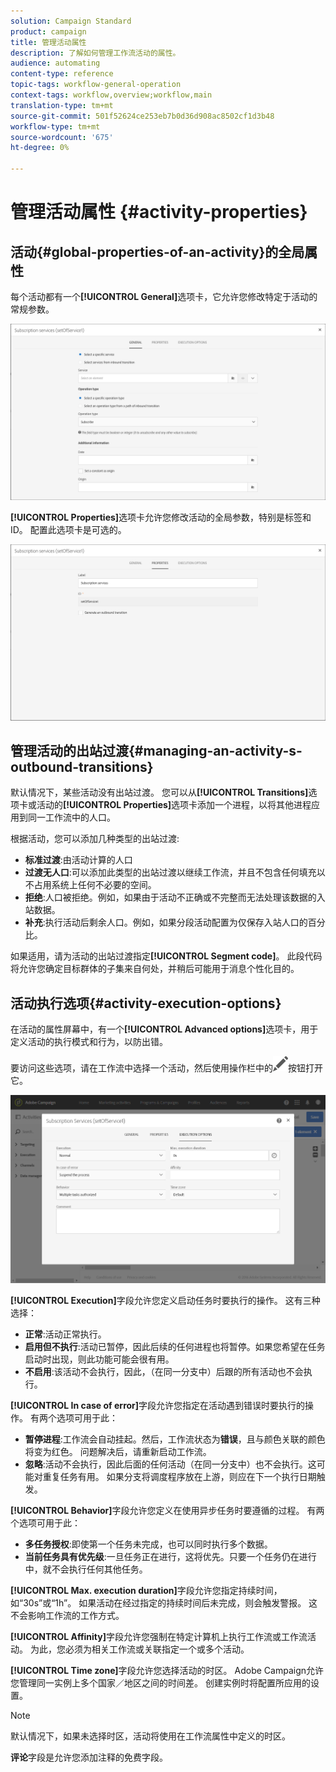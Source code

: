 ```yaml
---
solution: Campaign Standard
product: campaign
title: 管理活动属性
description: 了解如何管理工作流活动的属性。
audience: automating
content-type: reference
topic-tags: workflow-general-operation
context-tags: workflow,overview;workflow,main
translation-type: tm+mt
source-git-commit: 501f52624ce253eb7b0d36d908ac8502cf1d3b48
workflow-type: tm+mt
source-wordcount: '675'
ht-degree: 0%

---
```



# 管理活动属性 {#activity-properties}

## 活动{#global-properties-of-an-activity}的全局属性

每个活动都有一个&#x200B;**[!UICONTROL General]**&#x200B;选项卡，它允许您修改特定于活动的常规参数。

![](assets/activity-properties.png)

**[!UICONTROL Properties]**&#x200B;选项卡允许您修改活动的全局参数，特别是标签和ID。 配置此选项卡是可选的。

![](assets/activity-properties2.png)

## 管理活动的出站过渡{#managing-an-activity-s-outbound-transitions}

默认情况下，某些活动没有出站过渡。 您可以从&#x200B;**[!UICONTROL Transitions]**&#x200B;选项卡或活动的&#x200B;**[!UICONTROL Properties]**&#x200B;选项卡添加一个进程，以将其他进程应用到同一工作流中的人口。

根据活动，您可以添加几种类型的出站过渡:

* **标准过渡**:由活动计算的人口
* **过渡无人口**:可以添加此类型的出站过渡以继续工作流，并且不包含任何填充以不占用系统上任何不必要的空间。
* **拒绝**:人口被拒绝。例如，如果由于活动不正确或不完整而无法处理该数据的入站数据。
* **补充**:执行活动后剩余人口。例如，如果分段活动配置为仅保存入站人口的百分比。

如果适用，请为活动的出站过渡指定&#x200B;**[!UICONTROL Segment code]**。 此段代码将允许您确定目标群体的子集来自何处，并稍后可能用于消息个性化目的。

## 活动执行选项{#activity-execution-options}

在活动的属性屏幕中，有一个&#x200B;**[!UICONTROL Advanced options]**&#x200B;选项卡，用于定义活动的执行模式和行为，以防出错。

要访问这些选项，请在工作流中选择一个活动，然后使用操作栏中的![](assets/edit_darkgrey-24px.png)按钮打开它。

![](assets/wkf_advanced_parameters.png)

**[!UICONTROL Execution]**&#x200B;字段允许您定义启动任务时要执行的操作。 这有三种选择：

* **正常**:活动正常执行。
* **启用但不执行**:活动已暂停，因此后续的任何进程也将暂停。如果您希望在任务启动时出现，则此功能可能会很有用。
* **不启用**:该活动不会执行，因此，（在同一分支中）后跟的所有活动也不会执行。

**[!UICONTROL In case of error]**&#x200B;字段允许您指定在活动遇到错误时要执行的操作。 有两个选项可用于此：

* **暂停进程**:工作流会自动挂起。然后，工作流状态为&#x200B;**错误**，且与颜色关联的颜色将变为红色。 问题解决后，请重新启动工作流。
* **忽略**:活动不会执行，因此后面的任何活动（在同一分支中）也不会执行。这可能对重复任务有用。 如果分支将调度程序放在上游，则应在下一个执行日期触发。

**[!UICONTROL Behavior]**&#x200B;字段允许您定义在使用异步任务时要遵循的过程。 有两个选项可用于此：

* **多任务授权**:即使第一个任务未完成，也可以同时执行多个数据。
* **当前任务具有优先级**:一旦任务正在进行，这将优先。只要一个任务仍在进行中，就不会执行任何其他任务。

**[!UICONTROL Max. execution duration]**&#x200B;字段允许您指定持续时间，如“30s”或“1h”。 如果活动在经过指定的持续时间后未完成，则会触发警报。 这不会影响工作流的工作方式。

**[!UICONTROL Affinity]**&#x200B;字段允许您强制在特定计算机上执行工作流或工作流活动。 为此，您必须为相关工作流或关联指定一个或多个活动。

**[!UICONTROL Time zone]**&#x200B;字段允许您选择活动的时区。 Adobe Campaign允许您管理同一实例上多个国家／地区之间的时间差。 创建实例时将配置所应用的设置。

>[!NOTE]
>
>默认情况下，如果未选择时区，活动将使用在工作流属性中定义的时区。

**评论**&#x200B;字段是允许您添加注释的免费字段。
